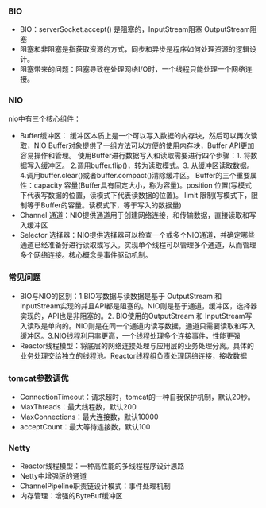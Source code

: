 ### BIO
* BIO：serverSocket.accept() 是阻塞的，InputStream阻塞 OutputStream阻塞
* 阻塞和非阻塞是指获取资源的方式，同步和异步是程序如何处理资源的逻辑设计。
* 阻塞带来的问题：阻塞导致在处理网络I/O时，一个线程只能处理一个网络连接。
### NIO
nio中有三个核心组件：
* Buffer缓冲区：
缓冲区本质上是一个可以写入数据的内存块，然后可以再次读取，NIO Buffer对象提供了一组方法可以方便的使用内存块，Buffer API更加容易操作和管理。
使用Buffer进行数据写入和读取需要进行四个步骤：1. 将数据写入缓冲区。 2.调用buffer.flip()，转为读取模式。3. 从缓冲区读取数据。4.调用buffer.clear()或者buffer.compact()清除缓冲区。
Buffer的三个重要属性：capacity 容量(Buffer具有固定大小，称为容量)。position 位置(写模式下代表写数据的位置，读模式下代表读数据的位置)。
limit 限制(写模式下，限制等于Buffer的容量。读模式下，等于写入的数据量)
* Channel 通道：NIO提供通道用于创建网络连接，和传输数据，直接读取和写入缓冲区
* Selector 选择器：NIO提供选择器可以检查一个或多个NIO通道，并确定哪些通道已经准备好进行读取或写入。实现单个线程可以管理多个通道，从而管理多个网络连接。核心概念是事件驱动机制。

### 常见问题
* BIO与NIO的区别：1.BIO写数据与读数据是基于 OutputStream 和 InputStream实现的并且API都是阻塞的。NIO则是基于通道，缓冲区，选择器实现的，API也是非阻塞的。2. BIO使用的OutputStream 和 InputStream写入读取是单向的。NIO则是在同一个通道内读写数据，通道只需要读取和写入缓冲区。3.NIO线程利用率更高，一个线程处理多个连接事件，性能更强
* Reactor线程模型：将底层的网络连接处理与应用层的业务处理分离。具体的业务处理交给独立的线程池。Reactor线程组负责处理网络连接，接收数据
### tomcat参数调优
* ConnectionTimeout：请求超时，tomcat的一种自我保护机制，默认20秒。
* MaxThreads：最大线程数，默认200 
* MaxConnections：最大连接数，默认10000
* acceptCount：最大等待连接数，默认100
### Netty
* Reactor线程模型：一种高性能的多线程程序设计思路
* Netty中增强版的通道
* ChannelPipeline职责链设计模式：事件处理机制
* 内存管理：增强的ByteBuf缓冲区
